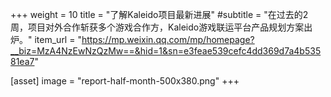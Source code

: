 +++
weight = 10
title = "了解Kaleido项目最新进展"
#subtitle = "在过去的2周，项目对外合作斩获多个游戏合作方，Kaleido游戏联运平台产品规划方案出炉。"
item_url = "https://mp.weixin.qq.com/mp/homepage?__biz=MzA4NzEwNzQzMw==&hid=1&sn=e3feae539cefc4dd369d7a4b53581ea7"

[asset]
  image = "report-half-month-500x380.png"
+++

